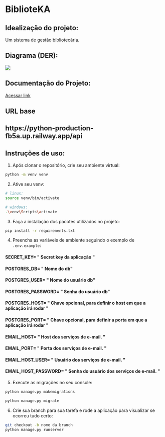 # BiblioteKA

## Idealização do projeto:

Um sistema de gestão bibliotecária.

## Diagrama (DER):
<img src="https://i.imgur.com/5Wo5cZS.png" />

## Documentação do Projeto:
<a href="https://python-production-fb5a.up.railway.app/api/docs/swagger-ui/#/"> Acessar link </a> 

## URL base

<h2>https://python-production-fb5a.up.railway.app/api</p>

## Instruções de uso:

1. Após clonar o repositório, crie seu ambiente virtual:
```bash
python -m venv venv
```
2. Ative seu venv:
```bash
# linux:
source venv/bin/activate

# windows:
.\venv\Scripts\activate
```
3. Faça a instalação dos pacotes utilizados no projeto:

```bash
pip install -r requirements.txt
```

4. Preencha as variáveis de ambiente seguindo o exemplo de `.env.example`:

#### SECRET_KEY= " Secret key da aplicação "
#### POSTGRES_DB= " Nome do db"
#### POSTGRES_USER= " Nome do usuário db"
#### POSTGRES_PASSWORD= " Senha do usuário db"
#### POSTGRES_HOST= " Chave opcional, para definir o host em que a aplicação irá rodar "
#### POSTGRES_PORT= " Chave opcional, para definir a porta em que a aplicação irá rodar "
#### EMAIL_HOST= " Host dos serviços de e-mail. "
#### EMAIL_PORT= " Porta dos serviços de e-mail. "
#### EMAIL_HOST_USER= " Usuário dos serviços de e-mail. "
#### EMAIL_HOST_PASSWORD= " Senha do usuário dos serviços de e-mail. "

5. Execute as migrações no seu console:

```bash
python manage.py makemigrations
```

```bash
python manage.py migrate
```

6. Crie sua branch para sua tarefa e rode a aplicação para visualizar se ocorreu tudo certo:

```bash
git checkout -b nome da branch
python manage.py runserver
```
